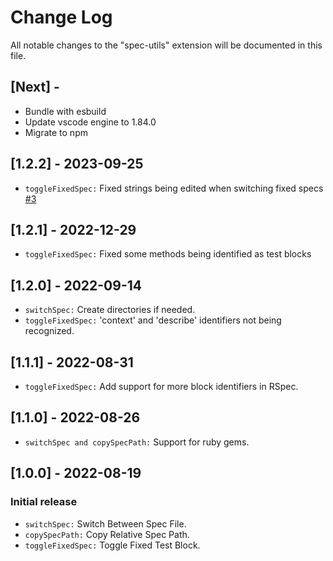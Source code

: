 # Change Log

All notable changes to the "spec-utils" extension will be documented in this file.

## [Next] -
- Bundle with esbuild
- Update vscode engine to 1.84.0
- Migrate to npm

## [1.2.2] - 2023-09-25
- `toggleFixedSpec:` Fixed strings being edited when switching fixed specs [#3](https://github.com/DouglasRochaT/spec-utils/pull/3)

## [1.2.1] - 2022-12-29
- `toggleFixedSpec:` Fixed some methods being identified as test blocks

## [1.2.0] - 2022-09-14
- `switchSpec:` Create directories if needed.
- `toggleFixedSpec:` 'context' and 'describe' identifiers not being recognized.

## [1.1.1] - 2022-08-31
- `toggleFixedSpec:` Add support for more block identifiers in RSpec.

## [1.1.0] - 2022-08-26
- `switchSpec and copySpecPath:` Support for ruby gems.

## [1.0.0] - 2022-08-19
### Initial release
- `switchSpec:` Switch Between Spec File.
- `copySpecPath:` Copy Relative Spec Path.
- `toggleFixedSpec:` Toggle Fixed Test Block.
